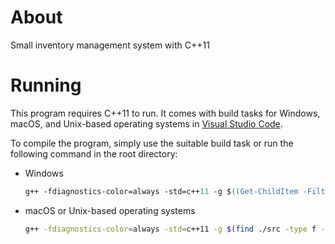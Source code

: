 # About

Small inventory management system with C++11

# Running

This program requires C++11 to run. It comes with build tasks for Windows, macOS, and Unix-based operating systems in [Visual Studio Code](https://code.visualstudio.com/).

To compile the program, simply use the suitable build task or run the following command in the root directory:

-   Windows

    ```ps
    g++ -fdiagnostics-color=always -std=c++11 -g $((Get-ChildItem -Filter "*.cpp" -Path "./src" -Recurse).FullName)
    ```

-   macOS or Unix-based operating systems

    ```sh
    g++ -fdiagnostics-color=always -std=c++11 -g $(find ./src -type f -iregex ".*\\.cpp")
    ```
